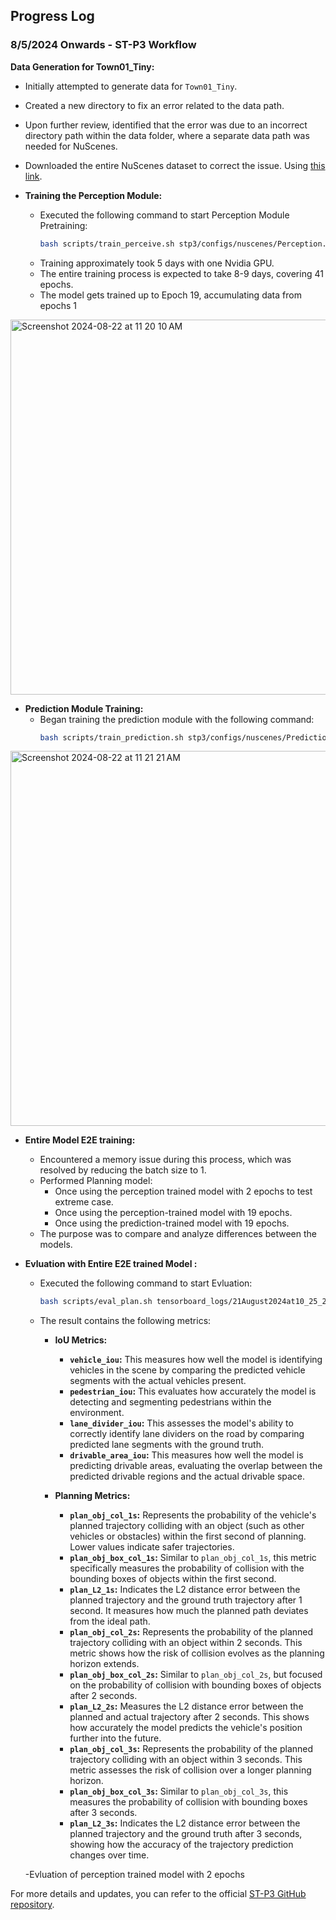 ## Progress Log

### 8/5/2024 Onwards - ST-P3 Workflow

**Data Generation for Town01_Tiny:**
  - Initially attempted to generate data for `Town01_Tiny`.
  - Created a new directory to fix an error related to the data path.
  - Upon further review, identified that the error was due to an incorrect directory path within the data folder, where a separate data path was needed for NuScenes.
  - Downloaded the entire NuScenes dataset to correct the issue. Using [this link](https://www.nuscenes.org/login?prevpath=download&prevhash=).


- **Training the Perception Module:**
  - Executed the following command to start Perception Module Pretraining:
    ```bash
    bash scripts/train_perceive.sh stp3/configs/nuscenes/Perception.yml /data/Nuscene
    ```
  - Training approximately took 5 days with one Nvidia GPU.
  - The entire training process is expected to take 8-9 days, covering 41 epochs.
  - The model gets trained up to Epoch 19, accumulating data from epochs 1
    
<img width="600" alt="Screenshot 2024-08-22 at 11 20 10 AM" src="https://github.com/user-attachments/assets/a560bea8-098f-4ed5-a1aa-a8c122024e0d">


- **Prediction Module Training:**
  - Began training the prediction module with the following command:
    ```bash
    bash scripts/train_prediction.sh stp3/configs/nuscenes/Prediction.yml data/Nuscenes tensorboard_logs/09August2024at13_52_16KST_SimulationPC_Perception/default/version_0/checkpoints/epoch=19-step=174159.ckpt
    ```
<img width="600" alt="Screenshot 2024-08-22 at 11 21 21 AM" src="https://github.com/user-attachments/assets/21e96725-5941-4ede-bf3d-2e5ec5835c1b">

- **Entire Model E2E training:**
  - Encountered a memory issue during this process, which was resolved by reducing the batch size to 1.
  - Performed Planning model:
    - Once using the perception trained model with 2 epochs to test extreme case.
    - Once using the perception-trained model with 19 epochs.
    - Once using the prediction-trained model with 19 epochs.
  - The purpose was to compare and analyze differences between the models.
 
- **Evluation with Entire E2E trained Model :**
  - Executed the following command to start Evluation:
    ```bash
    bash scripts/eval_plan.sh tensorboard_logs/21August2024at10_25_26KST_SimulationPC2_Planning/default/version_0/checkpoints/last.ckpt data/Nuscenes
    ```
  - The result contains the following metrics:

    - **IoU Metrics:**
      - **`vehicle_iou`:** This measures how well the model is identifying vehicles in the scene by comparing the predicted vehicle segments with the actual vehicles present.
      - **`pedestrian_iou`:** This evaluates how accurately the model is detecting and segmenting pedestrians within the environment.
      - **`lane_divider_iou`:** This assesses the model's ability to correctly identify lane dividers on the road by comparing predicted lane segments with the ground truth.
      - **`drivable_area_iou`:** This measures how well the model is predicting drivable areas, evaluating the overlap between the predicted drivable regions and the actual drivable space.

    - **Planning Metrics:**
      - **`plan_obj_col_1s`:** Represents the probability of the vehicle's planned trajectory colliding with an object (such as other vehicles or obstacles) within the first second of planning. Lower values indicate safer trajectories.
      - **`plan_obj_box_col_1s`:** Similar to `plan_obj_col_1s`, this metric specifically measures the probability of collision with the bounding boxes of objects within the first second.
      - **`plan_L2_1s`:** Indicates the L2 distance error between the planned trajectory and the ground truth trajectory after 1 second. It measures how much the planned path deviates from the ideal path.
      - **`plan_obj_col_2s`:** Represents the probability of the planned trajectory colliding with an object within 2 seconds. This metric shows how the risk of collision evolves as the planning horizon extends.
      - **`plan_obj_box_col_2s`:** Similar to `plan_obj_col_2s`, but focused on the probability of collision with bounding boxes of objects after 2 seconds.
      - **`plan_L2_2s`:** Measures the L2 distance error between the planned and actual trajectory after 2 seconds. This shows how accurately the model predicts the vehicle's position further into the future.
      - **`plan_obj_col_3s`:** Represents the probability of the planned trajectory colliding with an object within 3 seconds. This metric assesses the risk of collision over a longer planning horizon.
      - **`plan_obj_box_col_3s`:** Similar to `plan_obj_col_3s`, this measures the probability of collision with bounding boxes after 3 seconds.
      - **`plan_L2_3s`:** Indicates the L2 distance error between the planned trajectory and the ground truth after 3 seconds, showing how the accuracy of the trajectory prediction changes over time.


  -Evluation of perception trained model with 2 epochs
  
 
For more details and updates, you can refer to the official [ST-P3 GitHub repository](https://github.com/OpenDriveLab/ST-P3).

